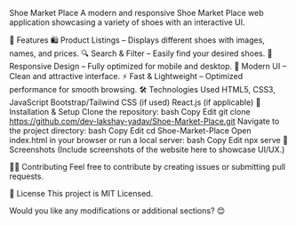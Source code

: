 Shoe Market Place
A modern and responsive Shoe Market Place web application showcasing a variety of shoes with an interactive UI.

🚀 Features
🛍️ Product Listings – Displays different shoes with images, names, and prices.
🔍 Search & Filter – Easily find your desired shoes.
📱 Responsive Design – Fully optimized for mobile and desktop.
🎨 Modern UI – Clean and attractive interface.
⚡ Fast & Lightweight – Optimized performance for smooth browsing.
🛠️ Technologies Used
HTML5, CSS3, JavaScript
Bootstrap/Tailwind CSS (if used)
React.js (if applicable)
📂 Installation & Setup
Clone the repository:
bash
Copy
Edit
git clone https://github.com/dev-lakshay-yadav/Shoe-Market-Place.git
Navigate to the project directory:
bash
Copy
Edit
cd Shoe-Market-Place
Open index.html in your browser or run a local server:
bash
Copy
Edit
npx serve
📸 Screenshots
(Include screenshots of the website here to showcase UI/UX.)

👨‍💻 Contributing
Feel free to contribute by creating issues or submitting pull requests.

📄 License
This project is MIT Licensed.

Would you like any modifications or additional sections? 😊
